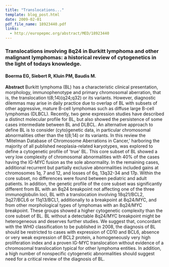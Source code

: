 ```yaml
---
title: "Translocations..."
template: blog_post.html 
date: 2009-02-01
pdf_file_name: 18923440.pdf
links:
  - http://europepmc.org/abstract/MED/18923440
---
```


### Translocations involving 8q24 in Burkitt lymphoma and other malignant lymphomas: a historical review of cytogenetics in the light of todays knowledge.
#### Boerma EG, Siebert R, Kluin PM, Baudis M.

**Abstract** Burkitt lymphoma (BL) has a characteristic clinical presentation, morphology, immunophenotype and primary chromosomal aberration, that is, the translocation t(8;14)(q24;q32) or its variants. However, diagnostic dilemmas may arise in daily practice due to overlap of BL with subsets of other aggressive, mature B-cell lymphomas such as diffuse large B-cell lymphomas (DLBCL). Recently, two gene expression studies have described a distinct molecular profile for BL, but also showed the persistence of some cases intermediate between BL and DLBCL. An alternative approach to define BL is to consider (cyto)genetic data, in particular chromosomal abnormalities other than the t(8;14) or its variants. In this review the 'Mitelman Database of Chromosome Aberrations in Cancer,' harboring the majority of all published neoplasia-related karyotypes, was explored to define a cytogenetic profile of 'true' BL. This core subset of BL showed a very low complexity of chromosomal abnormalities with 40% of the cases having the IG-MYC fusion as the sole abnormality. In the remaining cases, additional recurrent but partially exclusive abnormalities included gains at chromosomes 1q, 7 and 12, and losses of 6q, 13q32-34 and 17p. Within the core subset, no differences were found between pediatric and adult patients. In addition, the genetic profile of the core subset was significantly different from BL with an 8q24 breakpoint not affecting one of the three immunoglobulin loci, BL with a translocation involving 18q21/BCL2, 3q27/BCL6 or 11q13/BCL1, additionally to a breakpoint at 8q24/MYC, and from other morphological types of lymphomas with an 8q24/MYC breakpoint. These groups showed a higher cytogenetic complexity than the core subset of BL. BL without a detectable 8q24/MYC breakpoint might be heterogeneous and deserves further studies. We suggest that, concordant with the WHO classification to be published in 2008, the diagnosis of BL should be restricted to cases with expression of CD10 and BCL6, absence or very weak expression of BCL2 protein, a homogeneously very high proliferation index and a proven IG-MYC translocation without evidence of a chromosomal translocation typical for other lymphoma entities. In addition, a high number of nonspecific cytogenetic abnormalities should suggest need for a critical review of the diagnosis of BL.

